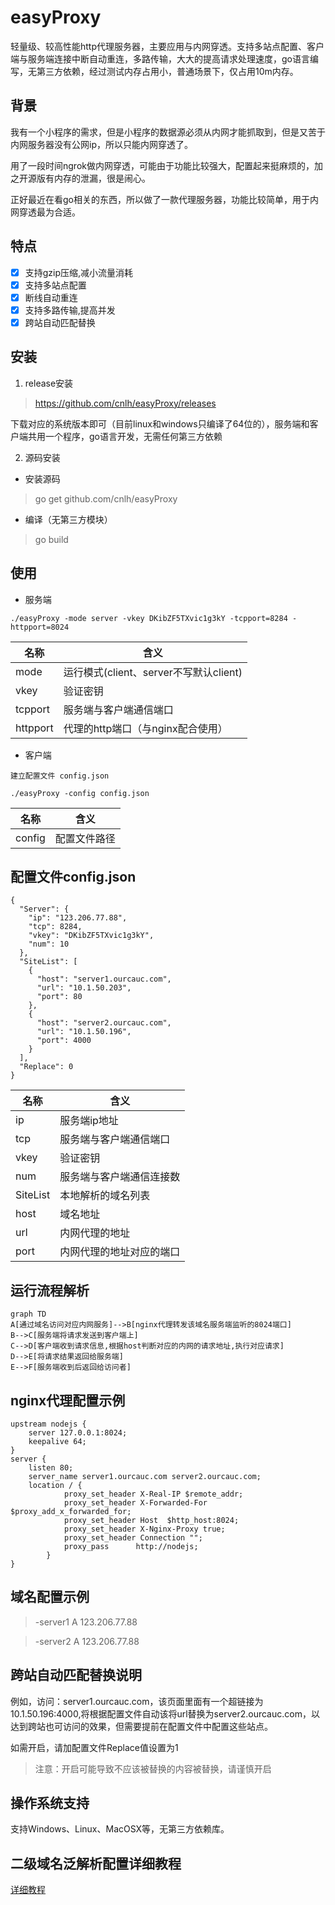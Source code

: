 # easyProxy
轻量级、较高性能http代理服务器，主要应用与内网穿透。支持多站点配置、客户端与服务端连接中断自动重连，多路传输，大大的提高请求处理速度，go语言编写，无第三方依赖，经过测试内存占用小，普通场景下，仅占用10m内存。

## 背景	  
我有一个小程序的需求，但是小程序的数据源必须从内网才能抓取到，但是又苦于内网服务器没有公网ip，所以只能内网穿透了。

用了一段时间ngrok做内网穿透，可能由于功能比较强大，配置起来挺麻烦的，加之开源版有内存的泄漏，很是闹心。

正好最近在看go相关的东西，所以做了一款代理服务器，功能比较简单，用于内网穿透最为合适。

## 特点
- [x] 支持gzip压缩,减小流量消耗
- [x] 支持多站点配置
- [x] 断线自动重连
- [x] 支持多路传输,提高并发
- [x] 跨站自动匹配替换
## 安装
1. release安装
> https://github.com/cnlh/easyProxy/releases

下载对应的系统版本即可（目前linux和windows只编译了64位的），服务端和客户端共用一个程序，go语言开发，无需任何第三方依赖

2. 源码安装
- 安装源码
> go get github.com/cnlh/easyProxy
- 编译（无第三方模块）
> go build

## 使用 
- 服务端 

```
./easyProxy -mode server -vkey DKibZF5TXvic1g3kY -tcpport=8284 -httpport=8024
```

名称 | 含义
---|---
mode | 运行模式(client、server不写默认client)
vkey | 验证密钥
tcpport | 服务端与客户端通信端口
httpport | 代理的http端口（与nginx配合使用）

- 客户端


```
建立配置文件 config.json
```


```
./easyProxy -config config.json  
```


 名称 | 含义
---|---
config | 配置文件路径
## 配置文件config.json

```
{
  "Server": {
    "ip": "123.206.77.88",
    "tcp": 8284,
    "vkey": "DKibZF5TXvic1g3kY",
    "num": 10
  },
  "SiteList": [
    {
      "host": "server1.ourcauc.com",
      "url": "10.1.50.203",
      "port": 80
    },
    {
      "host": "server2.ourcauc.com",
      "url": "10.1.50.196",
      "port": 4000
    }
  ],
  "Replace": 0
}
```
 名称 | 含义
---|---
ip | 服务端ip地址
tcp | 服务端与客户端通信端口
vkey | 验证密钥
num | 服务端与客户端通信连接数
SiteList | 本地解析的域名列表
host | 域名地址
url | 内网代理的地址
port | 内网代理的地址对应的端口

## 运行流程解析



```
graph TD
A[通过域名访问对应内网服务]-->B[nginx代理转发该域名服务端监听的8024端口]
B-->C[服务端将请求发送到客户端上]
C-->D[客户端收到请求信息,根据host判断对应的内网的请求地址,执行对应请求]
D-->E[将请求结果返回给服务端]
E-->F[服务端收到后返回给访问者]
```

## nginx代理配置示例
```
upstream nodejs {
    server 127.0.0.1:8024;
    keepalive 64;
}
server {
    listen 80;
    server_name server1.ourcauc.com server2.ourcauc.com;
    location / {
            proxy_set_header X-Real-IP $remote_addr;
            proxy_set_header X-Forwarded-For $proxy_add_x_forwarded_for;
            proxy_set_header Host  $http_host:8024;
            proxy_set_header X-Nginx-Proxy true;
            proxy_set_header Connection "";
            proxy_pass      http://nodejs;
        }
}
```
## 域名配置示例
> -server1	    A	    123.206.77.88

> -server2	    A	    123.206.77.88

## 跨站自动匹配替换说明

例如，访问：server1.ourcauc.com，该页面里面有一个超链接为10.1.50.196:4000,将根据配置文件自动该将url替换为server2.ourcauc.com，以达到跨站也可访问的效果，但需要提前在配置文件中配置这些站点。

如需开启，请加配置文件Replace值设置为1
>注意：开启可能导致不应该被替换的内容被替换，请谨慎开启

## 操作系统支持  
支持Windows、Linux、MacOSX等，无第三方依赖库。

## 二级域名泛解析配置详细教程

[详细教程](https://github.com/cnlh/easyProxy/wiki/%E4%BD%BF%E7%94%A8%E6%95%99%E7%A8%8B)


